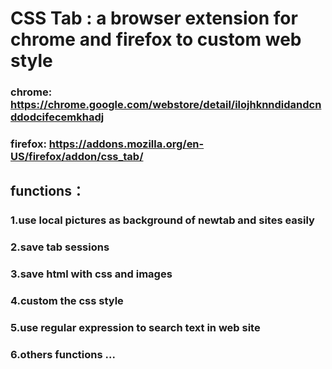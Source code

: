 # CSS Tab :  a browser extension for chrome and firefox to custom web style
### chrome: https://chrome.google.com/webstore/detail/ilojhknndidandcnddodcifecemkhadj
### firefox: https://addons.mozilla.org/en-US/firefox/addon/css_tab/
## functions：
###    1.use local pictures as background of newtab and sites easily
###    2.save tab sessions
###    3.save html with css and images
###    4.custom the css style
###    5.use regular expression to search text in web site
###    6.others functions ... 
